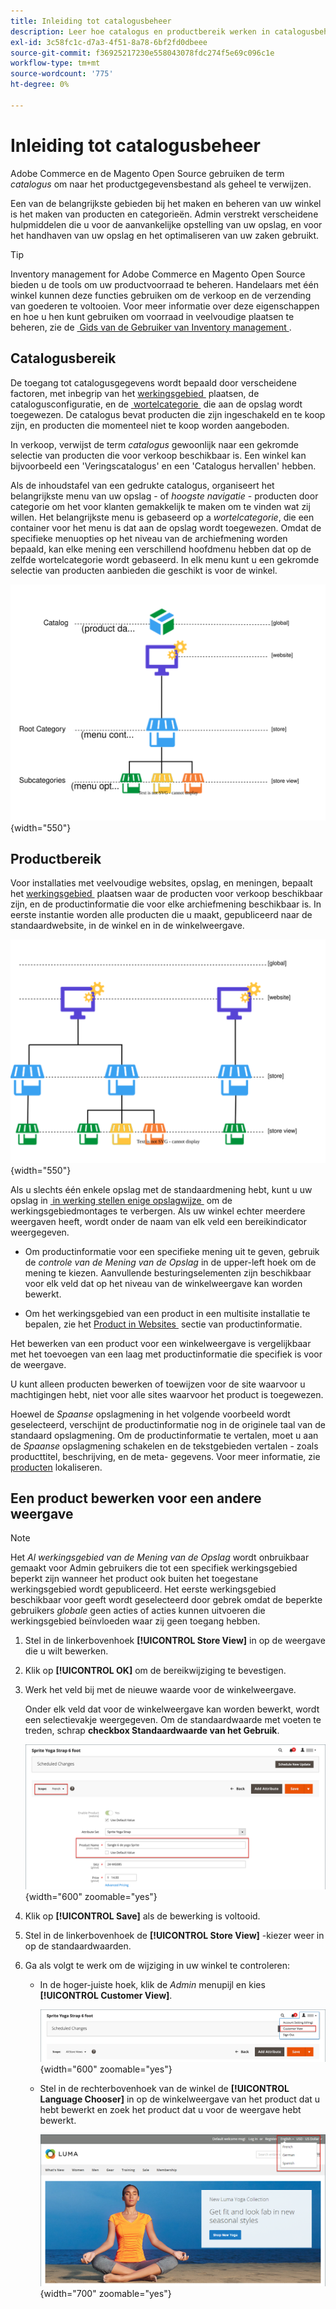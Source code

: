 ```yaml
---
title: Inleiding tot catalogusbeheer
description: Leer hoe catalogus en productbereik werken in catalogusbeheer.
exl-id: 3c58fc1c-d7a3-4f51-8a78-6bf2fd0dbeee
source-git-commit: f36925217230e558043078fdc274f5e69c096c1e
workflow-type: tm+mt
source-wordcount: '775'
ht-degree: 0%

---
```


# Inleiding tot catalogusbeheer

Adobe Commerce en de Magento Open Source gebruiken de term _catalogus_ om naar het productgegevensbestand als geheel te verwijzen.

Een van de belangrijkste gebieden bij het maken en beheren van uw winkel is het maken van producten en categorieën. Admin verstrekt verscheidene hulpmiddelen die u voor de aanvankelijke opstelling van uw opslag, en voor het handhaven van uw opslag en het optimaliseren van uw zaken gebruikt.

>[!TIP]
>
>Inventory management for Adobe Commerce en Magento Open Source bieden u de tools om uw productvoorraad te beheren. Handelaars met één winkel kunnen deze functies gebruiken om de verkoop en de verzending van goederen te voltooien. Voor meer informatie over deze eigenschappen en hoe u hen kunt gebruiken om voorraad in veelvoudige plaatsen te beheren, zie de [&#x200B; Gids van de Gebruiker van Inventory management &#x200B;](../inventory-management/introduction.md).

## Catalogusbereik

De toegang tot catalogusgegevens wordt bepaald door verscheidene factoren, met inbegrip van het [&#x200B; werkingsgebied &#x200B;](../getting-started/websites-stores-views.md#scope-settings) plaatsen, de catalogusconfiguratie, en de [&#x200B; wortelcategorie &#x200B;](category-root.md) die aan de opslag wordt toegewezen. De catalogus bevat producten die zijn ingeschakeld en te koop zijn, en producten die momenteel niet te koop worden aangeboden.

In verkoop, verwijst de term _catalogus_ gewoonlijk naar een gekromde selectie van producten die voor verkoop beschikbaar is. Een winkel kan bijvoorbeeld een &#39;Veringscatalogus&#39; en een &#39;Catalogus hervallen&#39; hebben.

Als de inhoudstafel van een gedrukte catalogus, organiseert het belangrijkste menu van uw opslag - of _hoogste navigatie_ - producten door categorie om het voor klanten gemakkelijk te maken om te vinden wat zij willen. Het belangrijkste menu is gebaseerd op a _wortelcategorie_, die een container voor het menu is dat aan de opslag wordt toegewezen. Omdat de specifieke menuopties op het niveau van de archiefmening worden bepaald, kan elke mening een verschillend hoofdmenu hebben dat op de zelfde wortelcategorie wordt gebaseerd. In elk menu kunt u een gekromde selectie van producten aanbieden die geschikt is voor de winkel.

![&#x200B; de hiërarchiediagram van de Catalogus &#x200B;](./assets/catalog-hierarchy-scope.svg){width="550"}

## Productbereik

Voor installaties met veelvoudige websites, opslag, en meningen, bepaalt het [&#x200B; werkingsgebied &#x200B;](../getting-started/websites-stores-views.md#scope-settings) plaatsen waar de producten voor verkoop beschikbaar zijn, en de productinformatie die voor elke archiefmening beschikbaar is. In eerste instantie worden alle producten die u maakt, gepubliceerd naar de standaardwebsite, in de winkel en in de winkelweergave.

![&#x200B; multi-site archiefdiagram &#x200B;](./assets/scope-multisite.svg){width="550"}

Als u slechts één enkele opslag met de standaardmening hebt, kunt u uw opslag in [&#x200B; in werking stellen enige opslagwijze &#x200B;](../getting-started/websites-stores-views.md#single-store-mode) om de werkingsgebiedmontages te verbergen. Als uw winkel echter meerdere weergaven heeft, wordt onder de naam van elk veld een bereikindicator weergegeven.

- Om productinformatie voor een specifieke mening uit te geven, gebruik de _controle van de Mening van de Opslag_ in de upper-left hoek om de mening te kiezen. Aanvullende besturingselementen zijn beschikbaar voor elk veld dat op het niveau van de winkelweergave kan worden bewerkt.

- Om het werkingsgebied van een product in een multisite installatie te bepalen, zie het [&#x200B; Product in Websites &#x200B;](settings-basic-websites.md) sectie van productinformatie.

Het bewerken van een product voor een winkelweergave is vergelijkbaar met het toevoegen van een laag met productinformatie die specifiek is voor de weergave.

U kunt alleen producten bewerken of toewijzen voor de site waarvoor u machtigingen hebt, niet voor alle sites waarvoor het product is toegewezen.

Hoewel de _Spaanse_ opslagmening in het volgende voorbeeld wordt geselecteerd, verschijnt de productinformatie nog in de originele taal van de standaard opslagmening. Om de productinformatie te vertalen, moet u aan de _Spaanse_ opslagmening schakelen en de tekstgebieden vertalen - zoals producttitel, beschrijving, en de meta- gegevens. Voor meer informatie, zie [&#x200B; producten &#x200B;](../stores-purchase/store-localize.md#localize-products) lokaliseren.

## Een product bewerken voor een andere weergave

>[!NOTE]
>
>Het _Al werkingsgebied van de Mening van de Opslag_ wordt onbruikbaar gemaakt voor Admin gebruikers die tot een specifiek werkingsgebied beperkt zijn wanneer het product ook buiten het toegestane werkingsgebied wordt gepubliceerd. Het eerste werkingsgebied beschikbaar voor geeft wordt geselecteerd door gebrek omdat de beperkte gebruikers _globale_ geen acties of acties kunnen uitvoeren die werkingsgebied beïnvloeden waar zij geen toegang hebben.

1. Stel in de linkerbovenhoek **[!UICONTROL Store View]** in op de weergave die u wilt bewerken.

1. Klik op **[!UICONTROL OK]** om de bereikwijziging te bevestigen.

1. Werk het veld bij met de nieuwe waarde voor de winkelweergave.

   Onder elk veld dat voor de winkelweergave kan worden bewerkt, wordt een selectievakje weergegeven. Om de standaardwaarde met voeten te treden, schrap **checkbox Standaardwaarde van het Gebruik**.

   ![&#x200B; Vertalend productnaam voor de Spaanstalmening &#x200B;](./assets/product-translate-field-french.png){width="600" zoomable="yes"}

1. Klik op **[!UICONTROL Save]** als de bewerking is voltooid.

1. Stel in de linkerbovenhoek de **[!UICONTROL Store View]** -kiezer weer in op de standaardwaarden.

1. Ga als volgt te werk om de wijziging in uw winkel te controleren:

   - In de hoger-juiste hoek, klik de _Admin_ menupijl en kies **[!UICONTROL Customer View]**.

     ![&#x200B; de mening van de Klant &#x200B;](./assets/product-admin-menu-customer-view.png){width="600" zoomable="yes"}

   - Stel in de rechterbovenhoek van de winkel de **[!UICONTROL Language Chooser]** in op de winkelweergave van het product dat u hebt bewerkt en zoek het product dat u voor de weergave hebt bewerkt.

     ![&#x200B; Kiezer van de Taal &#x200B;](./assets/storefront-language-chooser.png){width="700" zoomable="yes"}
